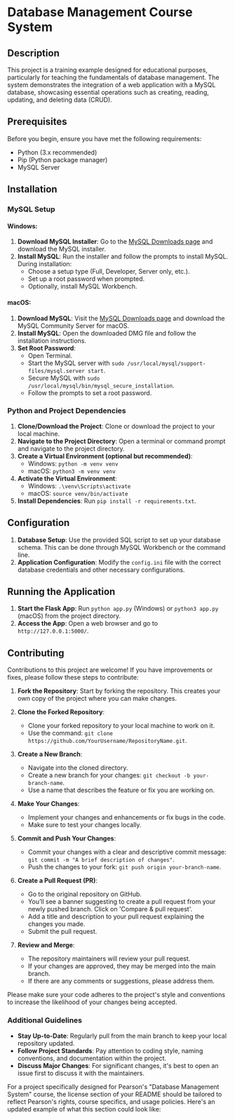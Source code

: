 
# Database Management Course System

## Description

This project is a training example designed for educational purposes, particularly for teaching the fundamentals of database management. The system demonstrates the integration of a web application with a MySQL database, showcasing essential operations such as creating, reading, updating, and deleting data (CRUD).

## Prerequisites

Before you begin, ensure you have met the following requirements:
- Python (3.x recommended)
- Pip (Python package manager)
- MySQL Server

## Installation

### MySQL Setup

#### Windows:

1. **Download MySQL Installer**: Go to the [MySQL Downloads page](https://dev.mysql.com/downloads/installer/) and download the MySQL installer.
2. **Install MySQL**: Run the installer and follow the prompts to install MySQL. During installation:
   - Choose a setup type (Full, Developer, Server only, etc.).
   - Set up a root password when prompted.
   - Optionally, install MySQL Workbench.

#### macOS:

1. **Download MySQL**: Visit the [MySQL Downloads page](https://dev.mysql.com/downloads/mysql/) and download the MySQL Community Server for macOS.
2. **Install MySQL**: Open the downloaded DMG file and follow the installation instructions.
3. **Set Root Password**:
   - Open Terminal.
   - Start the MySQL server with `sudo /usr/local/mysql/support-files/mysql.server start`.
   - Secure MySQL with `sudo /usr/local/mysql/bin/mysql_secure_installation`.
   - Follow the prompts to set a root password.

### Python and Project Dependencies

1. **Clone/Download the Project**: Clone or download the project to your local machine.
2. **Navigate to the Project Directory**: Open a terminal or command prompt and navigate to the project directory.
3. **Create a Virtual Environment (optional but recommended)**:
   - Windows: `python -m venv venv`
   - macOS: `python3 -m venv venv`
4. **Activate the Virtual Environment**:
   - Windows: `.\venv\Scripts\activate`
   - macOS: `source venv/bin/activate`
5. **Install Dependencies**: Run `pip install -r requirements.txt`.

## Configuration

1. **Database Setup**: Use the provided SQL script to set up your database schema. This can be done through MySQL Workbench or the command line.
2. **Application Configuration**: Modify the `config.ini` file with the correct database credentials and other necessary configurations.

## Running the Application

1. **Start the Flask App**: Run `python app.py` (Windows) or `python3 app.py` (macOS) from the project directory.
2. **Access the App**: Open a web browser and go to `http://127.0.0.1:5000/`.


## Contributing

Contributions to this project are welcome! If you have improvements or fixes, please follow these steps to contribute:

1. **Fork the Repository**: Start by forking the repository. This creates your own copy of the project where you can make changes.

2. **Clone the Forked Repository**:
   - Clone your forked repository to your local machine to work on it.
   - Use the command: `git clone https://github.com/YourUsername/RepositoryName.git`.

3. **Create a New Branch**:
   - Navigate into the cloned directory.
   - Create a new branch for your changes: `git checkout -b your-branch-name`.
   - Use a name that describes the feature or fix you are working on.

4. **Make Your Changes**:
   - Implement your changes and enhancements or fix bugs in the code.
   - Make sure to test your changes locally.

5. **Commit and Push Your Changes**:
   - Commit your changes with a clear and descriptive commit message: `git commit -m "A brief description of changes"`.
   - Push the changes to your fork: `git push origin your-branch-name`.

6. **Create a Pull Request (PR)**:
   - Go to the original repository on GitHub.
   - You’ll see a banner suggesting to create a pull request from your newly pushed branch. Click on 'Compare & pull request'.
   - Add a title and description to your pull request explaining the changes you made.
   - Submit the pull request.

7. **Review and Merge**:
   - The repository maintainers will review your pull request.
   - If your changes are approved, they may be merged into the main branch.
   - If there are any comments or suggestions, please address them.

Please make sure your code adheres to the project's style and conventions to increase the likelihood of your changes being accepted.


### Additional Guidelines

- **Stay Up-to-Date**: Regularly pull from the main branch to keep your local repository updated.
- **Follow Project Standards**: Pay attention to coding style, naming conventions, and documentation within the project.
- **Discuss Major Changes**: For significant changes, it's best to open an issue first to discuss it with the maintainers.


For a project specifically designed for Pearson's "Database Management System" course, the license section of your README should be tailored to reflect Pearson's rights, course specifics, and usage policies. Here's an updated example of what this section could look like:
